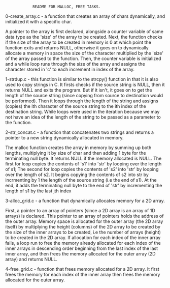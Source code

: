 				README FOR MALLOC, FREE TASKS.

0-create_array.c - a function that creates an array of chars dynamically, and initialized it with a specific char.

A pointer to the array is first declared, alongside a counter variable of same data type as the 'size' of the array to be created. Next, the function checks if the size of the array to be created in memory is 0 at which point the function exits and returns NULL, otherwise it goes on to dynamically allocate a memory in space the size of the character multiplied by the 'size' of the array passed to the function. 
Then, the counter variable is initialized and a while loop runs through the size of the array and assigns the character stored in 'c' to each increment in index of the array.


1-strdup.c - this function is similar to the strcpy() function in that it is also used to copy strings in C. It firsts checks if the source string is NULL, then it returns NULL and exits the program. But if it isn't, it goes on to get the length of the source string (since copying from source to destination would be performed).
Then it loops through the length of the string and assigns (copies) the ith character of the source string to the ith index of the destination string. 
While loops were used in the iteration because we may not have an idea of the length of the string to be passed as a parameter to the function.


2-str_concat.c - a function that concatenates two strings and returns a pointer to a new string dynamically allocated in memory.

The malloc function creates the array in memory by summing up both lengths, multiplying it by size of char and then adding 1 byte for the terminating null byte. It returns NULL if the memory allocated is NULL.
The first for loop copies the contents of 's1' into 'str' by looping over the length of s1;
The second for loop copies the contents of 's2' into 'str' by looping over the length of s2. It begins copying the contents of s2 into str by incrmenting by 1 the length of the source string (i.e the end of s1).
At the end, it adds the terminating null byte to the end of 'str' by incrementing the length of s1 by the last jth index

3-alloc_grid.c - a function that dynamically allocates memory for a 2D array.

First, a pointer to an array of pointers (since a 2D array is an array of 1D arrays) is declared. This pointer to an array of pointers holds the address of the outer array. Memory space is allocated for the outer array (the 2D array itself) by multiplying the height (columns) of the 2D array to be created by the size of the inner arrays to be created, i.e the number of arrays (height) to be created in the 2D array.
If allocation for each index of the inner array fails, a loop run to free the memory already allocated for each index of the inner arrays in descending order beginning from the last index of the last inner array, and then frees the memory allocated for the outer array (2D array) and returns NULL.

4-free_grid.c - function that frees memory allocated for a 2D array. It first frees the memory for each index of the inner array then frees the memory allocated for the outer array.
